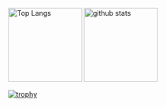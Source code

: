 <p align="left"> 
  <img alt="Top Langs" height="150px" src="https://github-readme-stats.vercel.app/api/top-langs/?username=yu00212&layout=compact&show_icons=true&theme=onedark" />
  <img alt="github stats" height="150px" src="https://github-readme-stats.vercel.app/api?username=yu00212&theme=onedark&show_icons=ture" />
</p>


[![trophy](https://github-profile-trophy.vercel.app/?username=yu00212&theme=onedark&column=7)](https://github.com/ryo-ma/github-profile-trophy)




<!--
**yu00212/yu00212** is a ✨ _special_ ✨ repository because its `README.md` (this file) appears on your GitHub profile.

Here are some ideas to get you started:

- 🔭 I’m currently working on ...
- 🌱 I’m currently learning ...
- 👯 I’m looking to collaborate on ...
- 🤔 I’m looking for help with ...
- 💬 Ask me about ...
- 📫 How to reach me: ...
- 😄 Pronouns: ...
- ⚡ Fun fact: ...
-->

